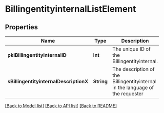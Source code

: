 # BillingentityinternalListElement

## Properties
Name | Type | Description | Notes
------------ | ------------- | ------------- | -------------
**pkiBillingentityinternalID** | **Int** | The unique ID of the Billingentityinternal. | 
**sBillingentityinternalDescriptionX** | **String** | The description of the Billingentityinternal in the language of the requester | 

[[Back to Model list]](../README.md#documentation-for-models) [[Back to API list]](../README.md#documentation-for-api-endpoints) [[Back to README]](../README.md)


